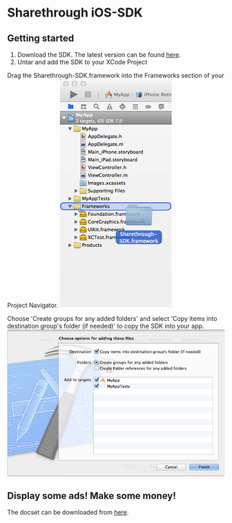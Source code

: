 # Sharethrough iOS-SDK #

## Getting started ##

1. Download the SDK. The latest version can be found [here][sdk].
1. Untar and add the SDK to your XCode Project

Drag the Sharethrough-SDK.framework into the Frameworks section of your Project Navigator.
![Navigator Screenshot][nav-screenshot]

Choose 'Create groups for any added folders' and select 'Copy items into destination group's folder (if needed)' to copy the SDK into your app.
![Add framework Screenshot][copy-screenshot]

## Display some ads! Make some money! ##
The docset can be downloaded from [here][docset].


[sdk]: http://s3.amazonaws.com/iOS-SDK/Sharethrough-SDK.framework.tar
[nav-screenshot]: documentation/getting_started/nav_screenshot.png
[copy-screenshot]: documentation/getting_started/copy_screenshot.png
[docset]: http://s3.amazonaws.com/iOS-SDK/com.sharethrough.Sharethrough-SDK.docset.tar